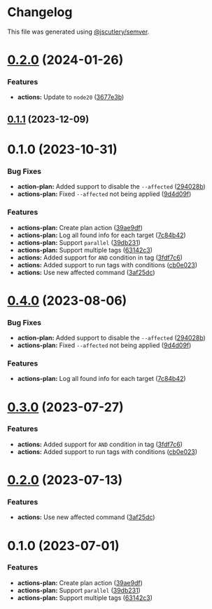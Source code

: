 # Changelog

This file was generated using [@jscutlery/semver](https://github.com/jscutlery/semver).

# [0.2.0](https://github.com/TriPSs/nx-extend/compare/actions-plan-0.1.1...actions-plan-0.2.0) (2024-01-26)


### Features

* **actions:** Update to `node20` ([3677e3b](https://github.com/TriPSs/nx-extend/commit/3677e3b1633e41b590d773eabbfdc81bd5c69ad7))



## [0.1.1](https://github.com/TriPSs/nx-extend/compare/actions-plan-0.1.0...actions-plan-0.1.1) (2023-12-09)



# 0.1.0 (2023-10-31)


### Bug Fixes

* **action-plan:** Added support to disable the `--affected` ([294028b](https://github.com/TriPSs/nx-extend/commit/294028b5d325297cc0c1255f4586d32c9ad9189c))
* **actions-plan:** Fixed `--affected` not being applied ([9d4d09f](https://github.com/TriPSs/nx-extend/commit/9d4d09f6bbf6b57cb0645f45b94610588010a4f0))


### Features

* **actions-plan:** Create plan action ([39ae9df](https://github.com/TriPSs/nx-extend/commit/39ae9dfaefb6b86e5a0601c6981ecefe39ff4980))
* **actions-plan:** Log all found info for each target ([7c84b42](https://github.com/TriPSs/nx-extend/commit/7c84b426d89fc623cb82b20451083eecf9acffb3))
* **actions-plan:** Support `parallel` ([39db231](https://github.com/TriPSs/nx-extend/commit/39db2316a0579ff579a72295caf8e535dc13ecea))
* **actions-plan:** Support multiple tags ([63142c3](https://github.com/TriPSs/nx-extend/commit/63142c319e285554aec61f58bd298332ce63d550))
* **actions:** Added support for `AND` condition in tag ([3fdf7c6](https://github.com/TriPSs/nx-extend/commit/3fdf7c645c378ba3398335d696fd225545f08444))
* **actions:** Added support to run tags with conditions ([cb0e023](https://github.com/TriPSs/nx-extend/commit/cb0e023f052e3e88d548272d7d6b75bb453adc44))
* **actions:** Use new affected command ([3af25dc](https://github.com/TriPSs/nx-extend/commit/3af25dccf3a8b0e69b76c65618c7219cf2e8cf04))



# [0.4.0](https://github.com/TriPSs/nx-extend/compare/actions-plan@0.3.0...actions-plan@0.4.0) (2023-08-06)


### Bug Fixes

* **action-plan:** Added support to disable the `--affected` ([294028b](https://github.com/TriPSs/nx-extend/commit/294028b5d325297cc0c1255f4586d32c9ad9189c))
* **actions-plan:** Fixed `--affected` not being applied ([9d4d09f](https://github.com/TriPSs/nx-extend/commit/9d4d09f6bbf6b57cb0645f45b94610588010a4f0))


### Features

* **actions-plan:** Log all found info for each target ([7c84b42](https://github.com/TriPSs/nx-extend/commit/7c84b426d89fc623cb82b20451083eecf9acffb3))



# [0.3.0](https://github.com/TriPSs/nx-extend/compare/actions-plan@0.2.0...actions-plan@0.3.0) (2023-07-27)


### Features

* **actions:** Added support for `AND` condition in tag ([3fdf7c6](https://github.com/TriPSs/nx-extend/commit/3fdf7c645c378ba3398335d696fd225545f08444))
* **actions:** Added support to run tags with conditions ([cb0e023](https://github.com/TriPSs/nx-extend/commit/cb0e023f052e3e88d548272d7d6b75bb453adc44))



# [0.2.0](https://github.com/TriPSs/nx-extend/compare/actions-plan@0.1.0...actions-plan@0.2.0) (2023-07-13)


### Features

* **actions:** Use new affected command ([3af25dc](https://github.com/TriPSs/nx-extend/commit/3af25dccf3a8b0e69b76c65618c7219cf2e8cf04))



# 0.1.0 (2023-07-01)


### Features

* **actions-plan:** Create plan action ([39ae9df](https://github.com/TriPSs/nx-extend/commit/39ae9dfaefb6b86e5a0601c6981ecefe39ff4980))
* **actions-plan:** Support `parallel` ([39db231](https://github.com/TriPSs/nx-extend/commit/39db2316a0579ff579a72295caf8e535dc13ecea))
* **actions-plan:** Support multiple tags ([63142c3](https://github.com/TriPSs/nx-extend/commit/63142c319e285554aec61f58bd298332ce63d550))
